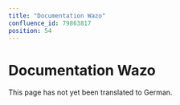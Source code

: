 ```yaml
---
title: "Documentation Wazo"
confluence_id: 79863817
position: 54
---
```

# Documentation Wazo


This page has not yet been translated to German.

